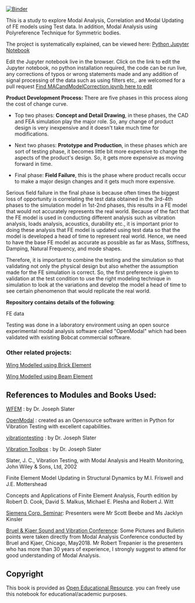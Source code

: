 
[![Binder](https://mybinder.org/badge.svg)](https://mybinder.org/v2/gh/sainag2473/ModalAnalysis_MAC_and_Modalupdating/master)



This is a study to explore Modal Analysis, Correlation and Modal Updating of FE models using Test data. In addition, Modal Analysis using Polyreference Technique for Symmetric bodies.

The project is systematically explained, can be viewed here: [Python Jupyter Notebook](https://github.com/sainag2473/MAC_and_Modalupdating/blob/master/MAC_JupyterNotebook/MACandModelCorrection.ipynb)


Edit the Jupyter notebook live in the browser. Click on the link to edit the Jupyter notebook, no python installation required, the code can be run live, any corrections of typos or wrong statements made and any addition of signal processing of the data such as using filters etc,. are welcomed for a pull request  [Find MACandModelCorrection.ipynb here to edit](https://mybinder.org/v2/gh/sainag2473/ModalAnalysis_MAC_and_Modalupdating/master)




**Product Development Process:** There are five phases in this process along the cost of change curve.

- Top two phases: **Concept and Detail Drawing**, in these phases, the CAD and FEA simulation play the major role. So, any change of product design is very inexpensive and it doesn't take much time for modifications.


- Next two phases: **Prototype and Production**, in these phases which are sort of testing phase, it becomes little bit more expensive to change the aspects of the product's design. So, it gets more expensive as moving forward in time.


- Final phase: **Field Failure**, this is the phase where product recalls occur to make a major design changes and it gets much more expensive.


Serious field failure in the final phase is because often times the biggest loss of opportunity is correlating the test data obtained in the 3rd-4th phases to the simulation model in 1st-2nd phases, this results in a FE model that would not accurately represents the real world. Because of the fact that the FE model is used in conducting different analysis such as vibration analysis, loads analysis, acoustics, durability etc., it is important prior to doing these analysis that FE model is updated using test data so that the model is developed a head of time to represent real world. Hence, we need to have the base FE model as accurate as possible as far as Mass, Stiffness, Damping, Natural Frequency, and mode shapes. 


Therefore, it is important to combine the testing and the simulation so that validating not only the physical design but also whether the assumption made for the FE simulation is correct. So, the first preference is given to validation at the test condition to use the right modeling technique in simulation to look at the variations and develop the model a head of time to see certain phenomenon that would replicate the real world.


**Repository contains details of the following**:

FE data

Testing was done in a laboratory environment using an open source experimental modal analysis software called "OpenModal" which had been validated with existing Bobcat commercial software.

### Other related projects:

[Wing Modelled using Brick Element](https://github.com/sainag2473/Project_2) 


[Wing Modelled using Beam Element](https://github.com/sainag2473/Project_1) 



## References to Modules and Books Used:

[WFEM](https://github.com/josephcslater/WFEM) : by Dr. Joseph Slater

[OpenModal](https://github.com/openmodal/OpenModal) : created as an Opensource software written in 
Python for Vibration Testing with excellent capabilities. 

[vibrationtesting](https://github.com/Vibration-Testing/vibrationtesting) : by Dr. Joseph Slater

[Vibration Toolbox]( https://github.com/vibrationtoolbox/vibration_toolbox.git) : by Dr. Joseph Slater

Slater, J. C., Vibration Testing, with Modal Analysis and Health Monitoring, John Wiley & Sons, Ltd, 2002
  
Finite Element Model Updating in Structural Dynamics by M.I. Friswell and J.E. Mottershead

Concepts and Applications of Finite Element Analysis, Fourth edition by Robert D. Cook, David S. Malkus, Michael E. Plesha and Robert J. Witt

[Siemens Corp. Seminar](https://community.plm.automation.siemens.com/t5/Event-Collateral/Modal-Analysis-and-FEA-Test-Correlation/ta-p/435288): Presenters were Mr Scott Beebe and Ms Jacklyn Kinsler

[Bruel & Kjaer Sound and Vibration Conference](https://bksv.com/en/Training/training-courses/UnitedStates/UnitedStates/Live-Courses/Modal-Analysis/05-15-2018): Some Pictures and Bulletin points were taken directly from Modal Analysis Conference conducted by Bruel and Kjaer, Chicago, May2018.
Mr Robert Trepanier is the presenters who has more than 30 years of experience, I strongly suggest to attend for good understanding of Modal Analysis.


## Copyright

 This book is provided as [Open Educational Resource](https://en.wikipedia.org/wiki/Open_educational_resources). you can freely use this notebook for educational/academic purposes.
